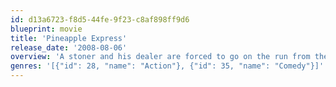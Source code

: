 ```yaml
---
id: d13a6723-f8d5-44fe-9f23-c8af898ff9d6
blueprint: movie
title: 'Pineapple Express'
release_date: '2008-08-06'
overview: 'A stoner and his dealer are forced to go on the run from the police after the pothead witnesses a cop commit a murder.'
genres: '[{"id": 28, "name": "Action"}, {"id": 35, "name": "Comedy"}]'
---
```

